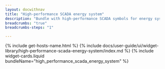```yaml
---
layout: docwithnav
title: "High-performance SCADA energy system"
description: "Bundle with high-performance SCADA symbols for energy system"
breadcrumbs: "true"
breadcrumbs-steps: "1"

---
```

{% include get-hosts-name.html %}
{% include docs/user-guide/ui/widget-library/high-performance-scada-energy-system/index.md %}
{% include widget-cards.liquid bundleName="high_performance_scada_energy_system" %}
